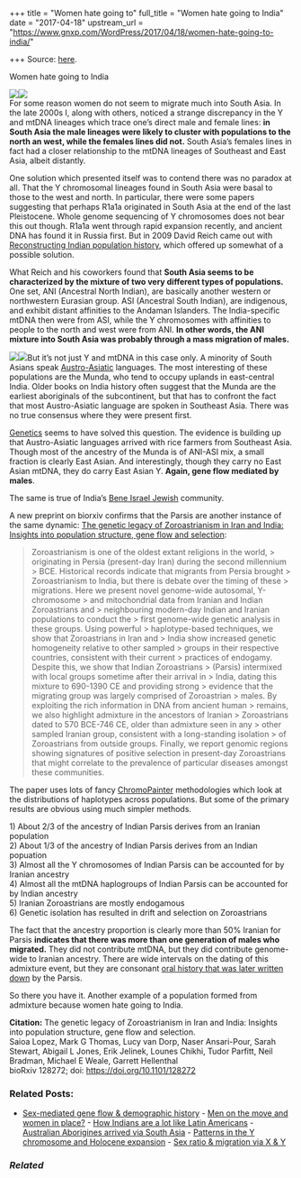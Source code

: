 +++
title = "Women hate going to"
full_title = "Women hate going to India"
date = "2017-04-18"
upstream_url = "https://www.gnxp.com/WordPress/2017/04/18/women-hate-going-to-india/"

+++
Source: [here](https://www.gnxp.com/WordPress/2017/04/18/women-hate-going-to-india/).

Women hate going to India

[![](https://i0.wp.com/gnxp.com/WordPress/wp-content/uploads/2017/04/parsi1.png?resize=600%2C311)![](https://i0.wp.com/gnxp.com/WordPress/wp-content/uploads/2017/04/parsi1.png?resize=600%2C311)](http://biorxiv.org/content/early/2017/04/18/128272)  
For some reason women do not seem to migrate much into South Asia. In the late 2000s I, along with others, noticed a strange discrepancy in the Y and mtDNA lineages which trace one’s direct male and female lines: **in South Asia the male lineages were likely to cluster with populations to the north an west, while the females lines did not.** South Asia’s females lines in fact had a closer relationship to the mtDNA lineages of Southeast and East Asia, albeit distantly.

One solution which presented itself was to contend there was no paradox at all. That the Y chromosomal lineages found in South Asia were basal to those to the west and north. In particular, there were some papers suggesting that perhaps R1a1a originated in South Asia at the end of the last Pleistocene. Whole genome sequencing of Y chromosomes does not bear this out though. R1a1a went through rapid expansion recently, and ancient DNA has found it in Russia first. But in 2009 David Reich came out with [Reconstructing Indian population history](http://www.nature.com/nature/journal/v461/n7263/full/nature08365.html), which offered up somewhat of a possible solution.

What Reich and his coworkers found that **South Asia seems to be characterized by the mixture of two very different types of populations.** One set, ANI (Ancestral North Indian), are basically another western or northwestern Eurasian group. ASI (Ancestral South Indian), are indigenous, and exhibit distant affinities to the Andaman Islanders. The India-specific mtDNA then were from ASI, while the Y chromosomes with affinities to people to the north and west were from ANI. **In other words, the ANI mixture into South Asia was probably through a mass migration of males.**

[![](https://i0.wp.com/gnxp.com/WordPress/wp-content/uploads/2017/04/Austroasiatic-en.svg_.png?resize=400%2C456)![](https://i0.wp.com/gnxp.com/WordPress/wp-content/uploads/2017/04/Austroasiatic-en.svg_.png?resize=400%2C456)](https://en.wikipedia.org/wiki/Austroasiatic_languages)But it’s not just Y and mtDNA in this case only. A minority of South Asians speak [Austro-Asiatic](https://en.wikipedia.org/wiki/Austroasiatic_languages) languages. The most interesting of these populations are the Munda, who tend to occupy uplands in east-central India. Older books on India history often suggest that the Munda are the earliest aboriginals of the subcontinent, but that has to confront the fact that most Austro-Asiatic language are spoken in Southeast Asia. There was no true consensus where they were present first.

[Genetics](https://academic.oup.com/mbe/article-abstract/28/2/1013/1220271/Population-Genetic-Structure-in-Indian?redirectedFrom=fulltext) seems to have solved this question. The evidence is building up that Austro-Asiatic languages arrived with rice farmers from Southeast Asia. Though most of the ancestry of the Munda is of ANI-ASI mix, a small fraction is clearly East Asian. And interestingly, though they carry no East Asian mtDNA, they do carry East Asian Y. **Again, gene flow mediated by males**.

The same is true of India’s [Bene Israel Jewish](http://journals.plos.org/plosone/article?id=10.1371/journal.pone.0152056) community.

A new preprint on biorxiv confirms that the Parsis are another instance of the same dynamic: [The genetic legacy of Zoroastrianism in Iran and India: Insights into population structure, gene flow and selection](http://biorxiv.org/content/early/2017/04/18/128272):

> Zoroastrianism is one of the oldest extant religions in the world, > originating in Persia (present-day Iran) during the second millennium > BCE. Historical records indicate that migrants from Persia brought > Zoroastrianism to India, but there is debate over the timing of these > migrations. Here we present novel genome-wide autosomal, Y-chromosome > and mitochondrial data from Iranian and Indian Zoroastrians and > neighbouring modern-day Indian and Iranian populations to conduct the > first genome-wide genetic analysis in these groups. Using powerful > haplotype-based techniques, we show that Zoroastrians in Iran and > India show increased genetic homogeneity relative to other sampled > groups in their respective countries, consistent with their current > practices of endogamy. Despite this, we show that Indian Zoroastrians > (Parsis) intermixed with local groups sometime after their arrival in > India, dating this mixture to 690-1390 CE and providing strong > evidence that the migrating group was largely comprised of Zoroastrian > males. By exploiting the rich information in DNA from ancient human > remains, we also highlight admixture in the ancestors of Iranian > Zoroastrians dated to 570 BCE-746 CE, older than admixture seen in any > other sampled Iranian group, consistent with a long-standing isolation > of Zoroastrians from outside groups. Finally, we report genomic regions showing signatures of positive selection in present-day Zoroastrians that might correlate to the prevalence of particular diseases amongst these communities.

The paper uses lots of fancy [ChromoPainter](http://www.paintmychromosomes.com/) methodologies which look at the distributions of haplotypes across populations. But some of the primary results are obvious using much simpler methods.

1\) About 2/3 of the ancestry of Indian Parsis derives from an Iranian population  
2) About 1/3 of the ancestry of Indian Parsis derives from an Indian popuation  
3) Almost all the Y chromosomes of Indian Parsis can be accounted for by Iranian ancestry  
4) Almost all the mtDNA haplogroups of Indian Parsis can be accounted for by Indian ancestry  
5) Iranian Zoroastrians are mostly endogamous  
6) Genetic isolation has resulted in drift and selection on Zoroastrians

The fact that the ancestry proportion is clearly more than 50% Iranian for Parsis **indicates that there was more than one generation of males who migrated.** They did not contribute mtDNA, but they did contribute genome-wide to Iranian ancestry. There are wide intervals on the dating of this admixture event, but they are consonant [oral history that was later written down](https://en.wikipedia.org/wiki/Parsi#Arrival_in_Sindh.2FGujarat) by the Parsis.

So there you have it. Another example of a population formed from admixture because women hate going to India.

**Citation:** The genetic legacy of Zoroastrianism in Iran and India: Insights into population structure, gene flow and selection.  
Saioa Lopez, Mark G Thomas, Lucy van Dorp, Naser Ansari-Pour, Sarah Stewart, Abigail L Jones, Erik Jelinek, Lounes Chikhi, Tudor Parfitt, Neil Bradman, Michael E Weale, Garrett Hellenthal  
bioRxiv 128272; doi: https://doi.org/10.1101/128272

### Related Posts:

- [Sex-mediated gene flow & demographic
  history](https://www.gnxp.com/WordPress/2009/08/04/sex-mediated-gene-flow-demographic-history/) - [Men on the move and women in
  place?](https://www.gnxp.com/WordPress/2012/02/25/men-on-the-move-and-women-in-place/) - [How Indians are a lot like Latin
  Americans](https://www.gnxp.com/WordPress/2017/03/28/how-indians-are-a-lot-like-latin-americans/) - [Australian Aborigines arrived via South
  Asia](https://www.gnxp.com/WordPress/2009/07/22/australian-aborigines-arrived-via-south-asia/) - [Patterns in the Y chromosome and Holocene
  expansion](https://www.gnxp.com/WordPress/2019/11/29/patterns-in-the-y-chromosome-and-holocene-expansion/) - [Sex ratio & migration via X &
  Y](https://www.gnxp.com/WordPress/2007/12/31/sex-ratio-migration-via-x-y/)

### *Related*

[](https://www.addtoany.com/add_to/facebook?linkurl=https%3A%2F%2Fwww.gnxp.com%2FWordPress%2F2017%2F04%2F18%2Fwomen-hate-going-to-india%2F&linkname=Women%20hate%20going%20to%20India "Facebook")[](https://www.addtoany.com/add_to/twitter?linkurl=https%3A%2F%2Fwww.gnxp.com%2FWordPress%2F2017%2F04%2F18%2Fwomen-hate-going-to-india%2F&linkname=Women%20hate%20going%20to%20India "Twitter")[](https://www.addtoany.com/add_to/email?linkurl=https%3A%2F%2Fwww.gnxp.com%2FWordPress%2F2017%2F04%2F18%2Fwomen-hate-going-to-india%2F&linkname=Women%20hate%20going%20to%20India "Email")[](https://www.addtoany.com/share)
